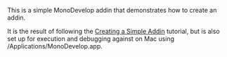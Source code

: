 This is a simple MonoDevelop addin that demonstrates how to create an addin.

It is the result of following the [Creating a Simple Addin](http://monodevelop.com/Developers/Articles/Creating_a_Simple_Add-in) tutorial, but is also set up for execution and debugging against on Mac using /Applications/MonoDevelop.app.

